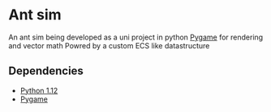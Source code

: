 
# Ant sim

An ant sim being developed as a uni project in python
[Pygame](www.pygame.org/news) for rendering and vector math
Powred by a custom ECS like datastructure

## Dependencies

+ [Python 1.12](https://www.python.org/downloads/)
+ [Pygame](www.pygame.org/news)